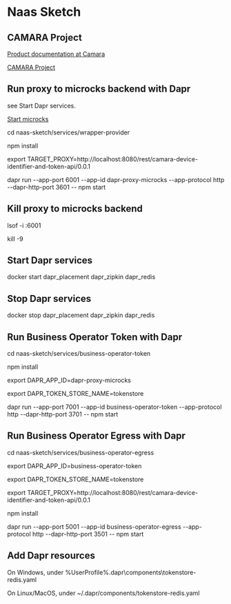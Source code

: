 # Naas Sketch


## CAMARA Project

[Product documentation at Camara](https://camaraproject.org/)

[CAMARA Project](https://github.com/camaraproject)


## Run proxy to microcks backend with Dapr

see Start Dapr services.

[Start microcks](https://microcks.io/documentation/getting-started/)

cd naas-sketch/services/wrapper-provider

npm install

export TARGET_PROXY=http://localhost:8080/rest/camara-device-identifier-and-token-api/0.0.1

dapr run --app-port 6001 --app-id dapr-proxy-microcks --app-protocol http --dapr-http-port 3601 -- npm start


## Kill proxy to microcks backend

lsof -i :6001

kill -9 <PID>

## Start Dapr services

docker start dapr_placement dapr_zipkin dapr_redis


## Stop Dapr services

docker stop dapr_placement dapr_zipkin dapr_redis


## Run Business Operator Token with Dapr
cd naas-sketch/services/business-operator-token

npm install

export DAPR_APP_ID=dapr-proxy-microcks

export DAPR_TOKEN_STORE_NAME=tokenstore

dapr run --app-port 7001 --app-id business-operator-token --app-protocol http --dapr-http-port 3701 -- npm start 


## Run Business Operator Egress with Dapr
cd naas-sketch/services/business-operator-egress

export DAPR_APP_ID=business-operator-token

export DAPR_TOKEN_STORE_NAME=tokenstore

export TARGET_PROXY=http://localhost:8080/rest/camara-device-identifier-and-token-api/0.0.1

npm install

dapr run --app-port 5001 --app-id business-operator-egress --app-protocol http --dapr-http-port 3501 -- npm start 

## Add Dapr resources

On Windows, under %UserProfile%\.dapr\components\tokenstore-redis.yaml

On Linux/MacOS, under ~/.dapr/components/tokenstore-redis.yaml



